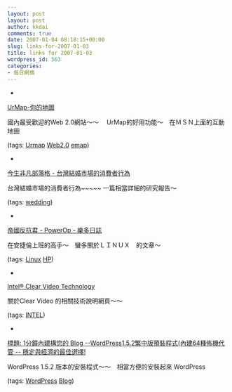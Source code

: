```yaml
---
layout: post
layout: post
author: kkdai
comments: true
date: 2007-01-04 08:18:15+00:00
slug: links-for-2007-01-03
title: links for 2007-01-03
wordpress_id: 563
categories:
- 每日網摘
---
```



	
  * 
		

[UrMap-你的地圖](http://www.urmap.com/msn/doc/)


		

國內最受歡迎的Web 2.0網站～～　 UrMap的好用功能～　在ＭＳＮ上面的互動地圖


		

(tags: [Urmap](http://del.icio.us/kkdai/Urmap) [Web2.0](http://del.icio.us/kkdai/Web2.0) [emap](http://del.icio.us/kkdai/emap))


	

	
  * 
		

[今生非凡部落格 - 台灣結婚市場的消費者行為](http://www.tfdc.com.tw/1836/sablog/index.php?action=show&id=9)


		

台灣結婚市場的消費者行為~~~~~ 一篇相當詳細的研究報告～


		

(tags: [wedding](http://del.icio.us/kkdai/wedding))


	

	
  * 
		

[帝國反抗君 - PowerOp - 樂多日誌](http://blog.roodo.com/ystuan/)


		

在安捷倫上班的高手～　蠻多關於ＬＩＮＵＸ　的文章～


		

(tags: [Linux](http://del.icio.us/kkdai/Linux) [HP](http://del.icio.us/kkdai/HP))


	

	
  * 
		

[Intel® Clear Video Technology](http://www.intel.com/products/chipsets/clear_video/index.htm)


		

關於Clear Video 的相關技術說明網頁～～


		

(tags: [INTEL](http://del.icio.us/kkdai/INTEL))


	

	
  * 
		

[標題: 1分鐘內建構您的 Blog --WordPress1.5.2繁中版預裝程式(內建64種佈機代管 -- 穩定與經濟的最佳選擇!](http://forum.virtualhost.tk/viewthread.php?tid=727)


		

WordPress 1.5.2 版本的安裝程式～～　相當方便的安裝起來 WordPress


		

(tags: [WordPress](http://del.icio.us/kkdai/WordPress) [Blog](http://del.icio.us/kkdai/Blog))


	


